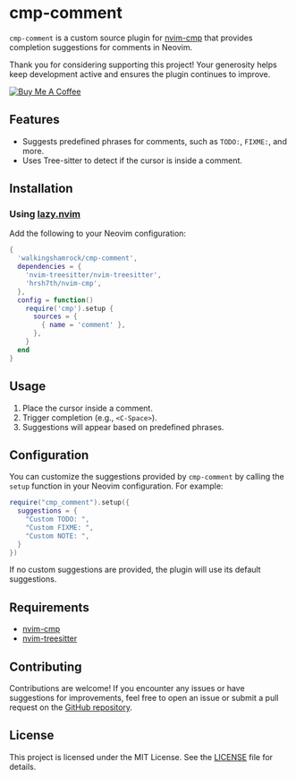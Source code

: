 # cmp-comment

`cmp-comment` is a custom source plugin for [nvim-cmp](https://github.com/hrsh7th/nvim-cmp) that provides completion suggestions for comments in Neovim.

Thank you for considering supporting this project! Your generosity helps keep development active and ensures the plugin continues to improve.

[![Buy Me A Coffee](https://img.shields.io/badge/-Buy%20me%20a%20coffee-yellow?style=for-the-badge&logo=buy-me-a-coffee&logoColor=white)](https://www.buymeacoffee.com/walkingshamrock)

## Features
- Suggests predefined phrases for comments, such as `TODO:`, `FIXME:`, and more.
- Uses Tree-sitter to detect if the cursor is inside a comment.

## Installation

### Using [lazy.nvim](https://github.com/folke/lazy.nvim)
Add the following to your Neovim configuration:

```lua
{
  'walkingshamrock/cmp-comment',
  dependencies = {
    'nvim-treesitter/nvim-treesitter',
    'hrsh7th/nvim-cmp',
  },
  config = function()
    require('cmp').setup {
      sources = {
        { name = 'comment' },
      },
    }
  end
}
```

## Usage
1. Place the cursor inside a comment.
2. Trigger completion (e.g., `<C-Space>`).
3. Suggestions will appear based on predefined phrases.

## Configuration

You can customize the suggestions provided by `cmp-comment` by calling the `setup` function in your Neovim configuration. For example:

```lua
require("cmp_comment").setup({
  suggestions = {
    "Custom TODO: ",
    "Custom FIXME: ",
    "Custom NOTE: ",
  }
})
```

If no custom suggestions are provided, the plugin will use its default suggestions.

## Requirements
- [nvim-cmp](https://github.com/hrsh7th/nvim-cmp)
- [nvim-treesitter](https://github.com/nvim-treesitter/nvim-treesitter)

## Contributing
Contributions are welcome! If you encounter any issues or have suggestions for improvements, feel free to open an issue or submit a pull request on the [GitHub repository](https://github.com/walkingshamrock/cmp-comment).

## License
This project is licensed under the MIT License. See the [LICENSE](LICENSE) file for details.
